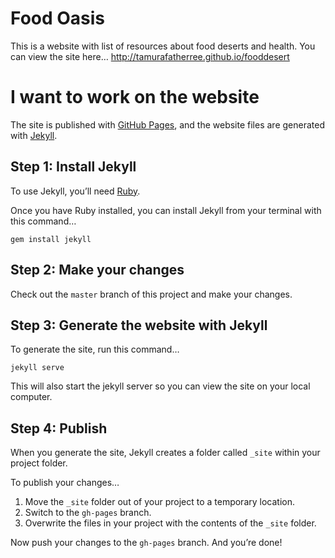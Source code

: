 
# Food Oasis

This is a website with list of resources about food deserts and health. You can view the site here…
http://tamurafatherree.github.io/fooddesert

# I want to work on the website

The site is published with [GitHub Pages](https://pages.github.com), and the website files are generated with [Jekyll](http://jekyllrb.com).

## Step 1: Install Jekyll

To use Jekyll, you’ll need [Ruby](https://www.ruby-lang.org/en/documentation/installation/).

Once you have Ruby installed, you can install Jekyll from your terminal with this command…

```
gem install jekyll
```

## Step 2: Make your changes

Check out the `master` branch of this project and make your changes.

## Step 3: Generate the website with Jekyll

To generate the site, run this command…

```
jekyll serve
```

This will also start the jekyll server so you can view the site on your local computer.

## Step 4: Publish

When you generate the site, Jekyll creates a folder called `_site` within your project folder.

To publish your changes…

1. Move the `_site` folder out of your project to a temporary location.
2. Switch to the `gh-pages` branch.
3. Overwrite the files in your project with the contents of the `_site` folder.

Now push your changes to the `gh-pages` branch. And you’re done!
